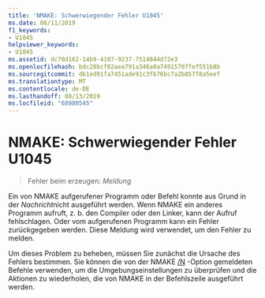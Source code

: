 ```yaml
---
title: 'NMAKE: Schwerwiegender Fehler U1045'
ms.date: 08/11/2019
f1_keywords:
- U1045
helpviewer_keywords:
- U1045
ms.assetid: dc70d162-14b9-4107-9237-7514044d72e3
ms.openlocfilehash: bdc28bcf02aea791a346a0a74915707fef551b8b
ms.sourcegitcommit: db1ed91fa7451ade91c3fb76bc7a2b857f8a5eef
ms.translationtype: MT
ms.contentlocale: de-DE
ms.lasthandoff: 08/13/2019
ms.locfileid: "68980545"
---
```

# <a name="nmake-fatal-error-u1045"></a>NMAKE: Schwerwiegender Fehler U1045

> Fehler beim erzeugen: *Meldung*

Ein von NMAKE aufgerufener Programm oder Befehl konnte aus Grund in der *Nachricht*nicht ausgeführt werden. Wenn NMAKE ein anderes Programm aufruft, z. b. den Compiler oder den Linker, kann der Aufruf fehlschlagen. Oder vom aufgerufenen Programm kann ein Fehler zurückgegeben werden. Diese Meldung wird verwendet, um den Fehler zu melden.

Um dieses Problem zu beheben, müssen Sie zunächst die Ursache des Fehlers bestimmen. Sie können die von der NMAKE [/N](../../build/reference/running-nmake.md#nmake-options) -Option gemeldeten Befehle verwenden, um die Umgebungseinstellungen zu überprüfen und die Aktionen zu wiederholen, die von NMAKE in der Befehlszeile ausgeführt werden.

